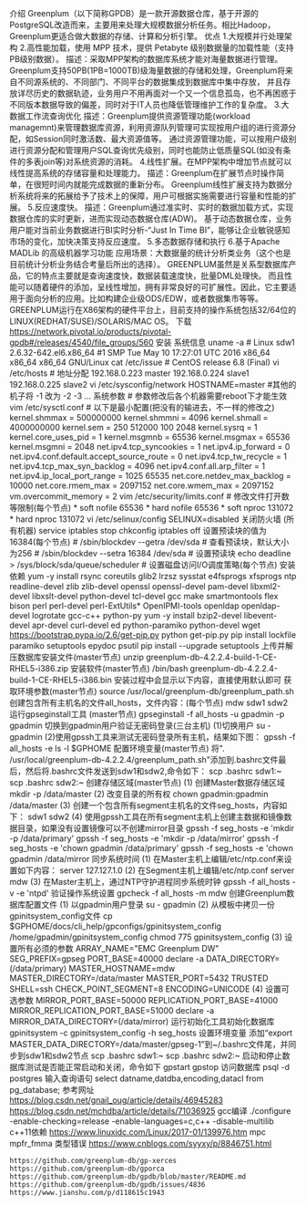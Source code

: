 介绍
	Greenplum（以下简称GPDB）是一款开源数据仓库，基于开源的PostgreSQL改造而来，主要用来处理大规模数据分析任务。相比Hadoop，Greenplum更适合做大数据的存储、计算和分析引擎。
优点
	1.大规模并行处理架构
	2.高性能加载，使用 MPP 技术，提供 Petabyte 级别数据量的加载性能（支持PB级别数据）。
		描述：采取MPP架构的数据库系统才能对海量数据进行管理。
			Greenplum支持50PB(1PB=1000TB)级海量数据的存储和处理，Greenplum将来自不同源系统的、不同部门、不同平台的数据集成到数据库中集中存放，
			并且存放详尽历史的数据轨迹，业务用户不用再面对一个又一个信息孤岛，也不再困惑于不同版本数据导致的偏差，同时对于IT人员也降低管理维护工作的复杂度。
	3.大数据工作流查询优化
		描述：Greenplum提供资源管理功能(workload managemnt)来管理数据库资源，利用资源队列管理可实现按用户组的进行资源分配，如Session同时激活数、最大资源值等。
			通过资源管理功能，可以按用户级别进行资源分配和管理用户SQL查询优先级别，同时也能防止低质量SQL(如没有条件的多表join等)对系统资源的消耗。
	4.线性扩展。在MPP架构中增加节点就可以线性提高系统的存储容量和处理能力。
		描述：Greenplum在扩展节点时操作简单，在很短时间内就能完成数据的重新分布。
			Greenplum线性扩展支持为数据分析系统将来的拓展给予了技术上的保障，用户可根据实施需要进行容量和性能的扩展。
	5.反应速度快。
		描述：Greenplum通过准实时、实时的数据加载方式，实现数据仓库的实时更新，进而实现动态数据仓库(ADW)。
			基于动态数据仓库，业务用户能对当前业务数据进行BI实时分析-“Just In Time BI”，能够让企业敏锐感知市场的变化，加快决策支持反应速度。
	5.多态数据存储和执行
	6.基于Apache MADLib 的高级机器学习功能
应用场景：大数据量的统计分析类业务（这个也是目前统计分析业务结合考量后所出的选择）。
		GREENPLUM虽然是关系型数据库产品，它的特点主要就是查询速度快，数据装载速度快，批量DML处理快。
		而且性能可以随着硬件的添加，呈线性增加，拥有非常良好的可扩展性。因此，它主要适用于面向分析的应用。比如构建企业级ODS/EDW，或者数据集市等等。
		GREENPLUM运行在X86架构的硬件平台上，目前支持的操作系统包括32/64位的 LINUX(REDHAT/SUSE)/SOLARIS/MAC OS。
下载
	https://network.pivotal.io/products/pivotal-gpdb#/releases/4540/file_groups/560
安装
	系统信息
		uname -a # Linux sdw1 2.6.32-642.el6.x86_64 #1 SMP Tue May 10 17:27:01 UTC 2016 x86_64 x86_64 x86_64 GNU/Linux
		cat /etc/issue # CentOS release 6.8 (Final)
	vi /etc/hosts # 地址分配
		192.168.0.223	master
		192.168.0.224	slave1
		192.168.0.225	slave2
	vi /etc/sysconfig/network
		HOSTNAME=master #其他的机子将 -1 改为 -2 -3 ...
	系统参数 # 参数修改后各个机器需要reboot下才能生效
		vim /etc/sysctl.conf # 以下是最小配置(把没有的输进去，不一样的修改之)
			kernel.shmmax = 500000000
			kernel.shmmni = 4096
			kernel.shmall = 4000000000
			kernel.sem = 250 512000 100 2048
			kernel.sysrq = 1
			kernel.core_uses_pid = 1
			kernel.msgmnb = 65536
			kernel.msgmax = 65536
			kernel.msgmni = 2048
			net.ipv4.tcp_syncookies = 1
			net.ipv4.ip_forward = 0
			net.ipv4.conf.default.accept_source_route = 0
			net.ipv4.tcp_tw_recycle = 1
			net.ipv4.tcp_max_syn_backlog = 4096
			net.ipv4.conf.all.arp_filter = 1
			net.ipv4.ip_local_port_range = 1025 65535
			net.core.netdev_max_backlog = 10000
			net.core.rmem_max = 2097152
			net.core.wmem_max = 2097152
			vm.overcommit_memory = 2
		vim /etc/security/limits.conf # 修改文件打开数等限制(每个节点)
			*  soft  nofile  65536
			*  hard  nofile  65536
			*  soft  nproc  131072
			*  hard  nproc  131072
		vi /etc/selinux/config 
			SELINUX=disabled
		关闭防火墙 (所有机器)
			service iptables stop
			chkconfig iptables off
		设置预读块的值为16384(每个节点)
			# /sbin/blockdev --getra /dev/sda # 查看预读块，默认大小为256
			# /sbin/blockdev --setra 16384 /dev/sda # 设置预读块
		echo deadline > /sys/block/sda/queue/scheduler # 设置磁盘访问I/O调度策略(每个节点)
		安装依赖
			yum -y install rsync coreutils glib2 lrzsz sysstat e4fsprogs xfsprogs ntp readline-devel zlib zlib-devel openssl openssl-devel pam-devel libxml2-devel libxslt-devel python-devel tcl-devel gcc make smartmontools flex bison perl perl-devel perl-ExtUtils* OpenIPMI-tools openldap openldap-devel logrotate gcc-c++ python-py
			yum -y install bzip2-devel libevent-devel apr-devel curl-devel ed python-paramiko python-devel
			wget https://bootstrap.pypa.io/2.6/get-pip.py
			python get-pip.py
			pip install lockfile paramiko setuptools epydoc psutil
			pip install --upgrade setuptools
		上传并解压数据库安装文件(master节点)
			unzip greenplum-db-4.2.2.4-build-1-CE-RHEL5-i386.zip
		安装软件(master节点)
			/bin/bash greenplum-db-4.2.2.4-build-1-CE-RHEL5-i386.bin
		安装过程中会显示以下内容，直接使用默认即可
		获取环境参数(master节点)
			source /usr/local/greenplum-db/greenplum_path.sh
		创建包含所有主机名的文件all_hosts，文件内容：(每个节点)
			mdw
			sdw1
			sdw2
		运行gpseginstall工具 (master节点)
			gpseginstall -f all_hosts -u gpadmin -p gpadmin
		切换到gpadmin用户验证无密码登录(三台主机)
			(1)切换用户
				su - gpadmin
			(2)使用gpssh工具来测试无密码登录所有主机，结果如下图：
				gpssh -f all_hosts -e ls -l $GPHOME
		配置环境变量(master节点)
			将". /usr/local/greenplum-db-4.2.2.4/greenplum_path.sh"添加到.bashrc文件最后，然后将.bashrc文件发送到sdw1和sdw2,命令如下：
			scp .bashrc sdw1:~
			scp .bashrc sdw2:~
		创建存储区域(master节点)
			(1) 创建Master数据存储区域
				mkdir -p /data/master
			(2) 改变目录的所有权
				chown gpadmin:gpadmin /data/master
			(3) 创建一个包含所有segment主机名的文件seg_hosts，内容如下：
				sdw1
				sdw2
			(4) 使用gpssh工具在所有segment主机上创建主数据和镜像数据目录，如果没有设置镜像可以不创建mirror目录
				gpssh -f seg_hosts -e 'mkdir -p /data/primary'
				gpssh -f seg_hosts -e 'mkdir -p /data/mirror'
				gpssh -f seg_hosts -e 'chown gpadmin /data/primary'
				gpssh -f seg_hosts -e 'chown gpadmin /data/mirror
		同步系统时间
			(1) 在Master主机上编辑/etc/ntp.conf来设置如下内容：
				server 127.127.1.0
			(2) 在Segment主机上编辑/etc/ntp.conf
				server mdw
			(3) 在Master主机上，通过NTP守护进程同步系统时钟
				gpssh -f all_hosts -v -e 'ntpd'
		验证操作系统设置
			gpcheck -f all_hosts -m mdw
		创建Greenplum数据库配置文件
			(1) 以gpadmin用户登录
				su - gpadmin
			(2) 从模板中拷贝一份gpinitsystem_config文件
				cp $GPHOME/docs/cli_help/gpconfigs/gpinitsystem_config   /home/gpadmin/gpinitsystem_config
				chmod 775 gpinitsystem_config
			(3) 设置所有必须的参数
				ARRAY_NAME="EMC Greenplum DW"
				SEG_PREFIX=gpseg
				PORT_BASE=40000
				declare -a DATA_DIRECTORY=(/data/primary)
				MASTER_HOSTNAME=mdw
				MASTER_DIRECTORY=/data/master
				MASTER_PORT=5432
				TRUSTED SHELL=ssh
				CHECK_POINT_SEGMENT=8
				ENCODING=UNICODE
			(4) 设置可选参数
				MIRROR_PORT_BASE=50000
				REPLICATION_PORT_BASE=41000
				MIRROR_REPLICATION_PORT_BASE=51000
				declare -a MIRROR_DATA_DIRECTORY=(/data/mirror)
		运行初始化工具初始化数据库
			gpinitsystem -c gpinitsystem_config -h seg_hosts
		设置环境变量
			添加“export MASTER_DATA_DIRECTORY=/data/master/gpseg-1”到~/.bashrc文件尾，并同步到sdw1和sdw2节点
			scp .bashrc sdw1:~
			scp .bashrc sdw2:~
		启动和停止数据库测试是否能正常启动和关闭，命令如下
				gpstart
				gpstop
		访问数据库
			psql -d postgres
		输入查询语句
			select datname,datdba,encoding,datacl from pg_database;
参考网址
	https://blog.csdn.net/gnail_oug/article/details/46945283
	https://blog.csdn.net/mchdba/article/details/71036925
gcc编译
	./configure -enable-checking=release -enable-languages=c,c++ -disable-multilib
c++11依赖
	https://www.linuxidc.com/Linux/2017-01/139976.htm
mpc mpfr_fmma 类型错误
	https://www.cnblogs.com/syyxy/p/8846751.html
	
	https://github.com/greenplum-db/gp-xerces
	https://github.com/greenplum-db/gporca
	https://github.com/greenplum-db/gpdb/blob/master/README.md
	https://github.com/greenplum-db/gpdb/issues/4836
	https://www.jianshu.com/p/d118615c1943
	
	
	
	
	